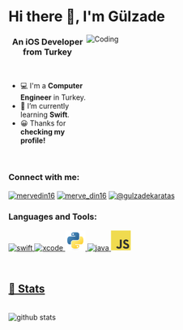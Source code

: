  <h1>  Hi there 👋, I'm Gülzade </h1>

<img align="right" alt="Coding" height="250" width="350" src="https://cdn.dribbble.com/users/2343459/screenshots/14393709/media/1f76b38bfee6b1282cf8a1ec2b773f9c.gif">


<h3 align="center">An iOS Developer from Turkey</h3>
<br/>

- 💻 I'm a **Computer Engineer** in Turkey. 
- 🌱 I’m currently learning **Swift**.
- 😀 Thanks for **checking my profile!**
  
<br>
<h3 align="left">Connect with me:</h3>
<p align="left">
<a href="https://tr.linkedin.com/in/gülzadekarataş" target="blank"><img align="center" src="https://cdn.jsdelivr.net/npm/simple-icons@3.0.1/icons/linkedin.svg" alt="mervedin16" height="30" width="40" /></a>
<a href="https://www.hackerrank.com/gulzadekrts" target="blank"><img align="center" src="https://raw.githubusercontent.com/rahuldkjain/github-profile-readme-generator/master/src/images/icons/Social/hackerrank.svg" alt="merve_din16" height="30" width="40" /></a>
<a href="https://medium.com/@gulzadekaratas" target="blank"><img align="center" src="https://cdn.jsdelivr.net/npm/simple-icons@3.0.1/icons/medium.svg" alt="@gulzadekaratas" height="30" width="40" /></a>
</p>

<h3 align="left">Languages and Tools:</h3>
<p align="left"> <a href="https://developer.apple.com/swift/"> <img src="https://cdn.worldvectorlogo.com/logos/swift-15.svg" alt="swift" width="40" height="40"/> </a> <a href="https://developer.apple.com/xcode/" target="_blank" rel="noreferrer"> <img src="https://developer.apple.com/assets/elements/icons/xcode-cloud/xcode-cloud-128x128_2x.png" alt="xcode" width="40" height="40"/> </a><a href="https://www.python.org" target="_blank" rel="noreferrer"> <img src="https://raw.githubusercontent.com/devicons/devicon/master/icons/python/python-original.svg" alt="python" width="40" height="40"/> </a><a href="https://www.java.com/en/" target="_blank" rel="noreferrer"> <img src="https://www.svgrepo.com/show/303388/java-4-logo.svg" alt="java" width="40" height="40"/> </a> <a href="https://eloquentjavascript.net/" target="_blank" rel="noreferrer"> <img src="https://raw.githubusercontent.com/devicons/devicon/master/icons/javascript/javascript-original.svg" alt="javascript" width="40" height="40"/> 
</p>
<br>

<h2>👀 Stats</h2>
<br>
<img align="left" src="https://github-readme-stats.vercel.app/api?username=gulzade&show_icons=true&bg_color=00000000" alt="github stats">






